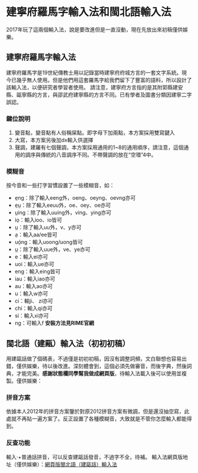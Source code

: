 # 建寧府羅馬字輸入法和閩北語輸入法
2017年玩了這兩個輸入法，說是要改進但是一直沒動，現在先放出來初稿僅供娛樂。
## 建寧府羅馬字輸入法
建寧府羅馬字是19世紀傳教士用以記錄當時建寧府府城方言的一套文字系統。現今已幾乎無人使用。但是他們用這套羅馬字給我們留下了豐富的語料，所以設計了該輸入法，以便研究者學習者使用。
請注意，建寧府方言指的是其附郭縣建安縣、甌寧縣的方言，與邵武府建寧縣的方言不同。已有學者及圖書分類因建寧二字誤認。
### 鍵位說明
1. 變音點，變音點有人俗稱屎點。即字母下加兩點，本方案採用雙寫鍵入
2. 大寫，本方案另後加dx輸入供選擇
3. 聲調，建羅有七個聲調，本方案採用通用的1~8的通用順序，請注意，這個通用的調序與傳統的八音調序不同。不帶聲調的放在“空環”4中。
### 模糊音
按今音和一些打字習慣設置了一些模糊音，如：
- e̤ng：除了輸入eeng外，oeng、oeyng、oevng亦可
- e̤ṳ：除了輸入eeuu外，oe、oey、oe亦可
- ṳing：除了輸入uuing外，ving、ying亦可
- io̤：輸入ioo、io皆可
- ṳ：除了輸入uu外，v、y亦可
- a̤：輸入aa/ee皆可
- uó̤ng：輸入uoong/uong皆可
- ṳ：除了輸入uue外，ve、ye亦可
- e：輸入ei亦可
- uoi：輸入ue亦可
- eng：輸入eing皆可
- iau：輸入iao亦可
- au：輸入ao亦可
- u：輸入w亦可
- ci：輸ji、 zi亦可
- chi：輸入qi亦可
- si：輸入xi亦可
- ng：可輸入f
**安裝方法見RIME官網**

## 閩北語（建甌）輸入法（初初初稿）
用建甌話做了個碼表，不過僅是初初初稿，因沒有調整詞頻，文白聯想也容易出錯，僅供娛樂，待以後改進。深刻體會到，這個必須先做審音，而後字典，然後詞典，才能完美。**感謝狀態欄同學幫我做成網頁版**，待輸入法載入後可以使用並複製。僅供娛樂：
### 拼音方案
依據本人2012年的拼音方案鑒於對原2012拼音方案有微調，但是還沒抽空寫，此處就不再貼一遍方案了。反正設置了各種模糊音，大致就是不管你怎麼輸入都能得到。
### 反查功能
輸入·+普通話拼音，可以反查建甌話發音，不過字不全，待補。
輸入法網頁版地址（僅供娛樂）：[網頁版閩北語（建甌話）輸入法](http://guingei.mindong.asia/)
